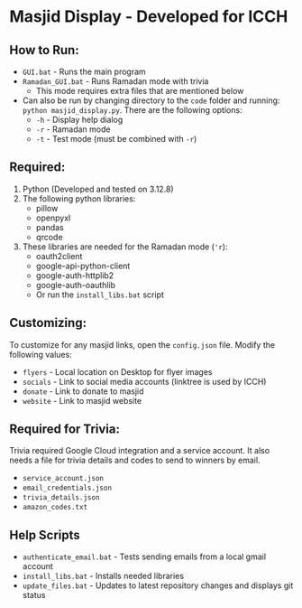 # Masjid Display - Developed for ICCH

## How to Run:

- `GUI.bat` - Runs the main program
- `Ramadan_GUI.bat` - Runs Ramadan mode with trivia
  - This mode requires extra files that are mentioned below
- Can also be run by changing directory to the `code` folder and running: `python masjid_display.py`. There are the following options:
  - `-h` - Display help dialog
  - `-r` - Ramadan mode
  - `-t` - Test mode  (must be combined with `-r`)

## Required:

1. Python (Developed and tested on 3.12.8)
2. The following python libraries:
   - pillow
   - openpyxl
   - pandas 
   - qrcode
3. These libraries are needed for the Ramadan mode (`'r`):
   - oauth2client
   - google-api-python-client
   - google-auth-httplib2
   - google-auth-oauthlib
   - Or run the `install_libs.bat` script

## Customizing:

To customize for any masjid links, open the `config.json` file. Modify the following values:
- `flyers` - Local location on Desktop for flyer images
- `socials` - Link to social media accounts (linktree is used by ICCH)
- `donate` - Link to donate to masjid
- `website` - Link to masjid website

## Required for Trivia:

Trivia required Google Cloud integration and a service account. It also needs a file for trivia details and codes to send to winners by email.

 - `service_account.json`
 - `email_credentials.json`
 - `trivia_details.json`
 - `amazon_codes.txt`

## Help Scripts

- `authenticate_email.bat` - Tests sending emails from a local gmail account
- `install_libs.bat` - Installs needed libraries
- `update_files.bat` - Updates to latest repository changes and displays git status
